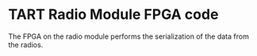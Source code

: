 # TART Radio Module FPGA code

The FPGA on the radio module performs the serialization of the data from the radios. 
